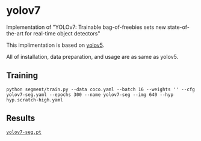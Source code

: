 # yolov7

Implementation of "YOLOv7: Trainable bag-of-freebies sets new state-of-the-art for real-time object detectors"

This implimentation is based on [yolov5](https://github.com/ultralytics/yolov5).

All of installation, data preparation, and usage are as same as yolov5.

## Training

``` shell
python segment/train.py --data coco.yaml --batch 16 --weights '' --cfg yolov7-seg.yaml --epochs 300 --name yolov7-seg --img 640 --hyp hyp.scratch-high.yaml
```

## Results

[`yolov7-seg.pt`](https://github.com/WongKinYiu/yolov7/releases/download/v0.1/yolov7-seg.pt)
